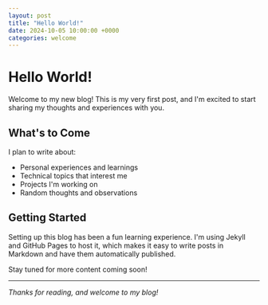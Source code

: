 ```yaml
---
layout: post
title: "Hello World!"
date: 2024-10-05 10:00:00 +0000
categories: welcome
---
```


# Hello World!

Welcome to my new blog! This is my very first post, and I'm excited to start sharing my thoughts and experiences with you.

## What's to Come

I plan to write about:

- Personal experiences and learnings
- Technical topics that interest me
- Projects I'm working on
- Random thoughts and observations

## Getting Started

Setting up this blog has been a fun learning experience. I'm using Jekyll and GitHub Pages to host it, which makes it easy to write posts in Markdown and have them automatically published.

Stay tuned for more content coming soon!

---

*Thanks for reading, and welcome to my blog!*